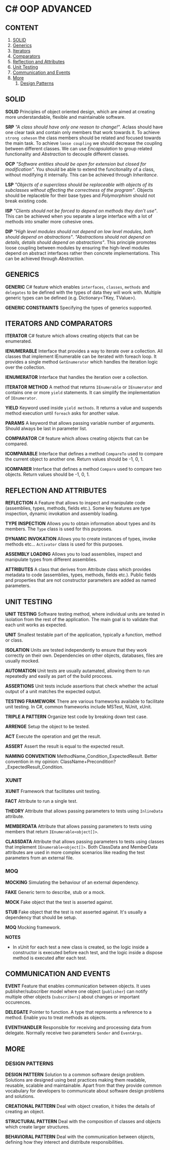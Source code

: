 # C# OOP ADVANCED

## CONTENT
01. [SOLID](#solid)
02. [Generics](#generics)
03. [Iterators](#iterators)
04. [Comparators](#comparators)
05. [Reflection and Attributes](#reflection-and-attributes)
06. [Unit Testing](#unit-testing)
07. [Communication and Events](#communication-and-events)
08. [More](#more)
    01. [Design Patterns](#design-patterns)

## SOLID

**SOLID** Principles of object oriented design, which are aimed at creating more
understandable, flexible and maintainable software.

**SRP**
*"A class should have only one reason to change!"*.
Aclass should have one clear task and contain only members that work towards it.
To achieve `strong coheson` the class members should be related and focused
towards the main task. To achieve `loose coupling` we should decrease the
coupling between different classes. We can use *Encapsulation* to group related
functionality and *Abstraction* to decouple different classes.

**OCP**
*"Software entities should be open for extension but closed for modification"*.
You should be able to extend the funcitonality of a class, without modifying it
internally. This can be achieved through *Inheritance*.

**LSP**
*"Objects of a superclass should be replaceable with objects of its subclasses without affecting the correctness of the program"*.
Objects should be replaceble for their base types and *Polymorphism* should not
break existing code.

**ISP**
*"Clients should not be forced to depend on methods they don't use"*.
This can be achieved when you separate a large interface with a lot of methods
into smaller more cohesive ones.

**DIP**
*"High level modules should not depend on low level modules, both should depend on abstractions"*.
*"Abstractions should not depend on details, details should depend on abstractions"*.
This principle promotes loose coupling between modules by ensuring the
high-level modules depend on abstract interfaces rather then concrete
implementations. This can be achieved through *Abstraction*.

## GENERICS

**GENERIC** C# feature which enables `interfaces`, `classes`, `methods` and
`delegates` to be defined with the types of data they will work with. Multiple
generic types can be defined (e.g. Dictionary<TKey, TValue>).

**GENERIC CONSTRAINTS** Specifying the types of generics supported.

## ITERATORS AND COMPARATORS

**ITERATOR** C# feature which allows creating objects that can be enumerated.

**IENUMERABLE** Interface that provides a way to iterate over a collection. All
classes that implement IEnumerable can be iterated with foreach loop. It
provides a single method `GetEnumerator` which handles the iteration logic over
the collection.

**IENUMERATOR** Interface that handles the iteration over a collection.

**ITERATOR METHOD** A method that returns `IEnumerable` or `IEnumerator` and
contains one or more `yield` statements. It can simplify the implementation of
`IEnumerator`.

**YIELD** Keyword used inside `yield methods`. It returns a value and
suspends method execution until `foreach` asks for another value.

**PARAMS** A keyword that allows passing variable number of arguments. Should
always be last in parameter list.

**COMPARATOR** C# feature which allows creating objects that can be compared.

**ICOMPARABLE** Interface that defines a method `CompareTo` used to compare the
current object to another one. Return values should be -1, 0, 1.

**ICOMPARER** Interface that defines a method `Compare` used to compare two
objects. Return values should be -1, 0, 1.

## REFLECTION AND ATTRIBUTES

**REFLECTION** A Feature that allows to inspect and manipulate code (assemblies,
types, methods, fields etc.). Some key features are type inspection, dynamic
invokation and assembly loading.

**TYPE INSPECTION** Allows you to obtain information about types and its
members. The `Type` class is used for this purposes.

**DYNAMIC INVOKATION** Allows you to create instances of types, invoke methods
etc... `Activator` class is used for this purposes.

**ASSEMBLY LOADING** Allows you to load assemblies, inspect and manipulate
types from different assemblies.

**ATTRIBUTES** A class that derives from Attribute class which provides metadata
to code (assemblies, types, methods, fields etc.). Public fields and properties
that are not constructor parameters are added as named parameters.

## UNIT TESTING

**UNIT TESTING** Software testing method, where individual units are tested in
isolation from the rest of the application. The main goal is to validate that
each unit works as expected.

**UNIT** Smallest testable part of the application, typically a function,
method or class.

**ISOLATION** Units are tested independently to ensure that they work correctly
on their own. Dependencies on other objects, databases, files are usually
mocked.

**AUTOMATION** Unit tests are usually autamated, allowing them to run repeatedly
and easily as part of the build proccess.

**ASSERTIONS** Unit tests include assertions that check whether the actual
output of a unit matches the expected output.

**TESTING FRAMEWORK** There are various frameworks available to facilitate unit
testing. In C#, common frameworks include MSTest, NUnit, xUnit.

**TRIPLE A PATTERN** Organize test code by breaking down test case.

**ARRENGE** Setup the object to be tested.

**ACT** Execute the operation and get the result.

**ASSERT** Assert the result is equal to the expected result.

**NAMING CONVENTION** MethodName_Condition_ExpectedResult. Better convention in
my opinion: ClassName+Precondition?_ExpectedResult_Condition.

### XUNIT

**XUNIT** Framework that facilitates unit testing.

**FACT** Attribute to run a single test.

**THEORY** Attribute that allows passing parameters to tests using `InlineData`
attribute.

**MEMBERDATA** Attribute that allows passing parameters to tests using members
that return `IEnumerable<object[]>`.

**CLASSDATA** Attribute that allows passing parameters to tests using classes
that implement `IEnumerable<object[]>`. Both ClassData and MemberData attributes
are used in more complex scenarios like reading the test parameters from an
external file.

### MOQ

**MOCKING** Simulating the behaviour of an external dependency.

**FAKE** Generic term to describe, stub or a mock.

**MOCK** Fake object that the test is asserted against.

**STUB** Fake object that the test is not asserted against. It's usually a
dependency that should be setup.

**MOQ** Mocking framework.

**NOTES**

- In xUnit for each test a new class is created, so the logic inside a
constructor is executed before each test, and the logic inside a dispose
method is executed after each test.

## COMMUNICATION AND EVENTS

**EVENT** Feature that enables communication between objects. It uses
publisher/subscriber model where one object (`publisher`) can notify multiple
other objects (`subscribers`) about changes or important occurences.

**DELEGATE** Pointer to function. A type that represents a reference to a
method. Enable you to treat methods as objects.

**EVENTHANDLER** Responsible for receiving and processing data from delegate.
Normally receive two parameters `Sender` and `EventArgs`.

## MORE

### DESIGN PATTERNS

**DESIGN PATTERN** Solution to a common software design problem. Solutions are
designed using best practices making them readable, reusable, scalable and
maintainable. Apart from that they provide common vocabulary for developers to
communicate about software design problems and solutions.

**CREATIONAL PATTERN** Deal with object creation, it hides the details of
creating an object.

**STRUCTURAL PATTERN** Deal with the composition of classes and objects which
create larger structures. 

**BEHAVIORAL PATTERN** Deal with the communication between objects, defining how
they interect and distribute responsibilities.